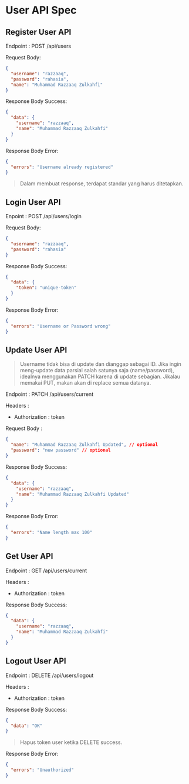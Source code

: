 # User API Spec

## Register User API

Endpoint : POST /api/users

Request Body:

```json
{
  "username": "razzaaq",
  "password": "rahasia",
  "name": "Muhammad Razzaaq Zulkahfi"
}
```

Response Body Success:

```json
{
  "data": {
    "username": "razzaaq",
    "name": "Muhammad Razzaaq Zulkahfi"
  }
}
```

Response Body Error:

```json
{
  "errors": "Username already registered"
}
```

> Dalam membuat response, terdapat standar yang harus ditetapkan.

## Login User API

Enpoint : POST /api/users/login

Request Body:

```json
{
  "username": "razzaaq",
  "password": "rahasia"
}
```

Response Body Success:

```json
{
  "data": {
    "token": "unique-token"
  }
}
```

Response Body Error:

```json
{
  "errors": "Username or Password wrong"
}
```

## Update User API

> Username tidak bisa di update dan dianggap sebagai ID. Jika ingin meng-update data parsial salah satunya saja (name/password), idealnya menggunakan PATCH karena di update sebagian. Jikalau memakai PUT, makan akan di replace semua datanya.

Endpoint : PATCH /api/users/current

Headers :

- Authorization : token

Request Body :

```json
{
  "name": "Muhammad Razzaaq Zulkahfi Updated", // optional
  "password": "new password" // optional
}
```

Response Body Success:

```json
{
  "data": {
    "username": "razzaaq",
    "name": "Muhammad Razzaaq Zulkahfi Updated"
  }
}
```

Response Body Error:

```json
{
  "errors": "Name length max 100"
}
```

## Get User API

Endpoint : GET /api/users/current

Headers :

- Authorization : token

Response Body Success:

```json
{
  "data": {
    "username": "razzaaq",
    "name": "Muhammad Razzaaq Zulkahfi"
  }
}
```

## Logout User API

Endpoint : DELETE /api/users/logout

Headers :

- Authorization : token

Response Body Success:

```json
{
  "data": "OK"
}
```

> Hapus token user ketika DELETE success.

Response Body Error:

```json
{
  "errors": "Unauthorized"
}
```
